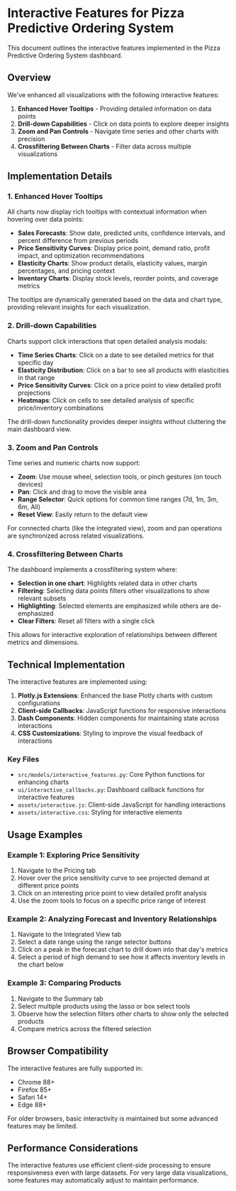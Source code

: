 # Interactive Features for Pizza Predictive Ordering System

This document outlines the interactive features implemented in the Pizza Predictive Ordering System dashboard.

## Overview

We've enhanced all visualizations with the following interactive features:

1. **Enhanced Hover Tooltips** - Providing detailed information on data points
2. **Drill-down Capabilities** - Click on data points to explore deeper insights
3. **Zoom and Pan Controls** - Navigate time series and other charts with precision
4. **Crossfiltering Between Charts** - Filter data across multiple visualizations

## Implementation Details

### 1. Enhanced Hover Tooltips

All charts now display rich tooltips with contextual information when hovering over data points:

- **Sales Forecasts**: Show date, predicted units, confidence intervals, and percent difference from previous periods
- **Price Sensitivity Curves**: Display price point, demand ratio, profit impact, and optimization recommendations
- **Elasticity Charts**: Show product details, elasticity values, margin percentages, and pricing context
- **Inventory Charts**: Display stock levels, reorder points, and coverage metrics

The tooltips are dynamically generated based on the data and chart type, providing relevant insights for each visualization.

### 2. Drill-down Capabilities

Charts support click interactions that open detailed analysis modals:

- **Time Series Charts**: Click on a date to see detailed metrics for that specific day
- **Elasticity Distribution**: Click on a bar to see all products with elasticities in that range
- **Price Sensitivity Curves**: Click on a price point to view detailed profit projections
- **Heatmaps**: Click on cells to see detailed analysis of specific price/inventory combinations

The drill-down functionality provides deeper insights without cluttering the main dashboard view.

### 3. Zoom and Pan Controls

Time series and numeric charts now support:

- **Zoom**: Use mouse wheel, selection tools, or pinch gestures (on touch devices)
- **Pan**: Click and drag to move the visible area
- **Range Selector**: Quick options for common time ranges (7d, 1m, 3m, 6m, All)
- **Reset View**: Easily return to the default view

For connected charts (like the integrated view), zoom and pan operations are synchronized across related visualizations.

### 4. Crossfiltering Between Charts

The dashboard implements a crossfiltering system where:

- **Selection in one chart**: Highlights related data in other charts
- **Filtering**: Selecting data points filters other visualizations to show relevant subsets
- **Highlighting**: Selected elements are emphasized while others are de-emphasized
- **Clear Filters**: Reset all filters with a single click

This allows for interactive exploration of relationships between different metrics and dimensions.

## Technical Implementation

The interactive features are implemented using:

1. **Plotly.js Extensions**: Enhanced the base Plotly charts with custom configurations
2. **Client-side Callbacks**: JavaScript functions for responsive interactions
3. **Dash Components**: Hidden components for maintaining state across interactions
4. **CSS Customizations**: Styling to improve the visual feedback of interactions

### Key Files

- `src/models/interactive_features.py`: Core Python functions for enhancing charts
- `ui/interactive_callbacks.py`: Dashboard callback functions for interactive features
- `assets/interactive.js`: Client-side JavaScript for handling interactions
- `assets/interactive.css`: Styling for interactive elements

## Usage Examples

### Example 1: Exploring Price Sensitivity

1. Navigate to the Pricing tab
2. Hover over the price sensitivity curve to see projected demand at different price points
3. Click on an interesting price point to view detailed profit analysis
4. Use the zoom tools to focus on a specific price range of interest

### Example 2: Analyzing Forecast and Inventory Relationships

1. Navigate to the Integrated View tab
2. Select a date range using the range selector buttons
3. Click on a peak in the forecast chart to drill down into that day's metrics
4. Select a period of high demand to see how it affects inventory levels in the chart below

### Example 3: Comparing Products

1. Navigate to the Summary tab
2. Select multiple products using the lasso or box select tools
3. Observe how the selection filters other charts to show only the selected products
4. Compare metrics across the filtered selection

## Browser Compatibility

The interactive features are fully supported in:
- Chrome 88+
- Firefox 85+
- Safari 14+
- Edge 88+

For older browsers, basic interactivity is maintained but some advanced features may be limited.

## Performance Considerations

The interactive features use efficient client-side processing to ensure responsiveness even with large datasets. For very large data visualizations, some features may automatically adjust to maintain performance.